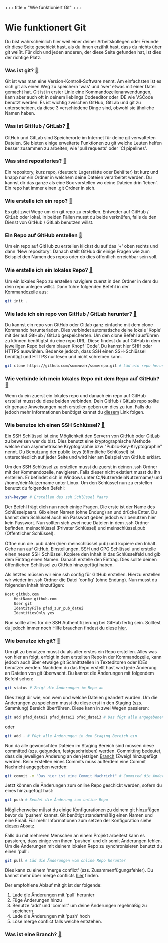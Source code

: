 +++
title = "Wie funktioniert Git"
+++

# Wie funktionert Git

Du bist wahrscheinlich hier weil einer deiner Arbeitskollegen oder Freunde dir diese Seite geschickt hast, als du ihnen erzählt hast, dass du nichts über git weißt. Für dich und jeden anderen, der diese Seite gefunden hat, ist dies der richtige Platz.

### Was ist git? [🔗](https://howtogit.info/de/#was-ist-git-link)

Git ist was man eine Version-Kontroll-Software nennt. Am einfachsten ist es sich git als einen Weg zu speichern 'was' und 'wer' etwas mit einer Datei gemacht hat. Git ist in erster Linie eine Kommandozeilenanwendungen, kann aber auch oft in deinem lieblings Codeeditor oder IDE wie VSCode benutzt werden. Es ist wichtig zwischen GitHub, GitLab und git zu unterscheiden, da diese 3 verschiedene Dinge sind, obwohl sie ähnliche Namen haben.

### Was ist GitHub / GitLab? [🔗](https://howtogit.info/de/#was-ist-github-gitlab-link)

GitHub und GitLab sind Speicherorte im Internet für deine git verwalteten Dateien. Sie bieten einige erweiterte Funktionen zu git welche Leuten helfen besser zusammen zu arbeiten, wie 'pull requests' oder 'CI pipelines'.

### Was sind repositories? [🔗](https://howtogit.info/de/#was-sind-repositories-link)

Ein repository, kurz repo, (deutsch: Lagerstätte oder Behälter) ist kurz und knapp nur ein Ordner in welchem deine Dateien verarbeitet werden. Du kannst dir das ganze als eine Box vorstellen wo deine Dateien drin 'leben'. Ein repo hat immer einen .git Ordner in sich.

### Wie erstelle ich ein repo? [🔗](https://howtogit.info/de/#wie-erstelle-ich-ein-repo-link)

Es gibt zwei Wege um ein git repo zu erstellen. Entweder auf GitHub / GitLab oder lokal. In beiden Fällen musst du beide verknüfen, falls du den Dienst von GitHub / GitLab benutzen willst.

### Ein Repo auf GitHub erstellen [🔗](https://howtogit.info/de/#ein-repo-auf-github-erstellen-link)

Um ein repo auf GitHub zu erstellen klickst du auf das '+' oben rechts und dann 'New repository'. Danach stellt GitHub dir einige Fragen wie zum Beispiel den Namen des repos oder ob dies öffentlich erreichbar sein soll.

### Wie erstelle ich ein lokales Repo? [🔗](https://howtogit.info/de/#wie-erstelle-ich-ein-lokales-repo-link)

Um ein lokales Repo zu erstellen navigiere zuerst in den Ordner in dem du dein repo anlegen willst. Dann führe folgenden Befehl in der Kommandozeile aus:
```bash
git init .
```

### Wie lade ich ein repo von GitHub / GitLab herunter? [🔗](https://howtogit.info/de/#wie-lade-ich-ein-repo-von-github-gitlab-herunter-link)

Du kannst ein repo von GitHub oder Gitlab ganz einfache mit dem clone Kommando herunterladen. Dies verbindet automatische deine lokale 'Kopie' mit der auf GitHub / GitLab gespeicherten. Um den clone Befehl ausführen zu können benötigtst du eine repo URL. Diese findest du auf GitHub in dem jeweiligen Repo bei dem blauen Knopf 'Code'. Du kannst hier SHH oder HTTPS auswählen. Bedenke jedoch, dass SSH einen SSH-Schlüssel benötigt und HTTPS nur lesen und nicht schreiben kann. 
```bash
git clone https://github.com/someuser/somerepo.git # Läd ein repo herunter
```

### Wie verbinde ich mein lokales Repo mit dem Repo auf GitHub? [🔗](https://howtogit.info/de/#wie-verbinde-ich-mein-lokales-repo-mit-dem-repo-auf-github-link)

Wenn du ein zuerst ein lokales repo und danach ein repo auf GitHub erstellst musst du diese beiden verbinden. Dein GitHub / GitLab repo sollte dir genaue Anweisungen nach erstellen geben um dies zu tun. Falls du jedoch mehr Informationen benötigst kannst du [diesem](https://docs.github.com/en/get-started/git-basics/managing-remote-repositories-link) Link folgen.

### Wie benutze ich einen SSH Schlüssel? [🔗](https://howtogit.info/de/#wie-benutze-ich-einen-ssh-schlüssel-link)

Ein SSH Schlüssel ist eine Möglichkeit den Servern von GitHub oder GitLab zu beweisen wer du bist. Dies benutzt eine kryptographische Methode welche man asymmetrische Kryptographie bzw "Public-Key-Kryptographie" nennt. Du Benutzung der public keys (öffentliche Schlüssel) ist unterschiedlich auf jeder Seite und wird hier am Beispiel von GitHub erklärt.

Um den SSH Schlüssel zu erstellen musst du zuerst in deinen .ssh Ordner mit der Kommandozeile, navigieren. Falls dieser nicht existiert musst du ihn erstellen. Er befindet sich in Windows unter C:/Nutzer/deinNutzername/ und /home/deinNutzername unter Linux. Um den Schlüssel nun zu erstellen benutzt du folgenden Befehl:
```bash
ssh-keygen # Erstellen des ssh Schlüssel Paars
```
Der Befehl frägt dich nun noch einige Fragen. Die erste ist der Name des Schlüsselpaars. Gib einen Namen (ohne Endung) an und drücke Enter. Du kannst dem Schlüssel auch ein Passwort geben jedoch wir benutzen hier kein Passwort. Nun sollten sich zwei neue Dateien in dem .ssh Ordner befinden. meinschlüssel (Privater Schlüssel) und meinschlüssel.pub (Öffentlicher Schlüssel).


Öffne nun die .pub datei (hier: meinschlüssel.pub) und kopiere den Inhalt. Gehe nun auf GitHub, Einstellungen, SSH und GPG Schlüssel und erstelle einen neuen SSH Schlüssel. Kopiere den Inhalt in das Schlüsselfeld und gib dem Eintrag einen Namen. Danach erstelle den Eintrag. Dies sollte deinen öffentlichen Schlüssel zu GitHub hinzugefügt haben.


Als letztes müssen wir eine ssh config für GitHub erstellen. Hierzu erstellen wir wieder im .ssh Ordner die Datei 'config' (ohne Endung). Nun musst du folgenden Inhalt hinzufügen:
```bash
Host github.com
    HostName github.com
    User git
    IdentityFile pfad_zur_pub_datei
    IdentitiesOnly yes
```
Nun sollte alles für die SSH Authentifizierung bei GitHub fertig sein. Solltest du jedoch immer noch Hilfe brauchen findest du diese [hier](https://docs.github.com/en/authentication/connecting-to-github-with-ssh/generating-a-new-ssh-key-and-adding-it-to-the-ssh-agent).

### Wie benutze ich git? [🔗](https://howtogit.info/de/#wie-benutze-ich-git-link)

Um git zu benutzen musst du als aller erstes ein Repo erstellen. Alles was von hier an folgt, erfolgt in dem erstellten Repo in der Kommandozeile, kann jedoch auch über etwaige git Schnittstellen in Texteditoren oder IDEs benutzer werden. Nachdem du das Repo erstellt hast wird jede Änderung an Dateien von git überwacht. Du kannst die Änderungen mit folgendem Befehl sehen:
```bash
git status # Zeigt die Änderungen im Repo an
```
Dies zeigt dir wie, von wem und welche Dateien geändert wurden. Um die Änderungen zu speichern musst du diese erst in den Staging (szs. Sammlung) Bereich überführen. Diese kann in zwei Wegen passieren:
```bash
git add pfad_datei1 pfad_datei2 pfad_datei3 # Das fügt alle angegebenen Dateien in den Staging Bereich ein.
```
oder 
```bash
git add . # Fügt alle Änderungen in den Staging Bereich ein
```
Nun da alle gewünschten Dateien im Staging Bereich sind müssen diese committed (szs. gebunden, festgeschrieben) werden. Committing bedeutet, dass die jeweiligen Änderung an den jetzigen [Branch](https://howtogit.info/de/#was-ist-ein-branch) (Zweig) hinzugefügt werden. Beim Erstellen eines Commits müss außerdem eine Commit Nachricht angegeben werden:
```bash
git commit -m "Das hier ist eine Commit Nachricht" # Commited die Änderungen zum jetztigen Branch
```
Jetzt können die Änderungen zum online Repo geschickt werden, sofern du eines hinzugefügt hast:
```bash
git push # Sendet die Änderung zum online Repo
```
Möglicherweise müsst du einige Konfigurationen zu deinem git hinzufügen bevor du 'pushen' kannst. Git benötigt standartmäßig einen Namen und eine Email. Für mehr Informationen zum setzen der Konfiguration siehe [diesen](todo) Absatz.


Falls du mit mehreren Menschen an einem Projekt arbeitest kann es passieren, dass einige von ihnen 'pushen' und dir somit Änderungen fehlen. Um die Änderungen mit deinem lokalen Repo zu synchronisieren benutzt du einen 'pull':
```bash
git pull # Läd die Änderungen vom online Repo herunter
```
Dies kann zu einem 'merge conflict' (szs. Zusammenfügungsfehler). Du kannst mehr über merge conflicts [hier](todo) finden.

Der empfohlene Ablauf mit git ist der folgende:
1. Lade die Änderungen mit 'pull' herunter
2. Füge Änderungen hinzu
3. Benutze 'add' und 'commit' um deine Änderungen regelmäßig zu speichern
4. Lade die Änderungen mit 'push' hoch
5. Löse merge conflict falls welche entstehen.

### Was ist eine Branch? [🔗](https://howtogit.info/de/#was-ist-ein-branch)


